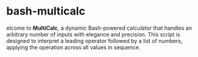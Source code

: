 # bash-multicalc
elcome to **MultiCalc**, a dynamic Bash-powered calculator that handles an arbitrary number of inputs with elegance and precision. This script is designed to interpret a leading operator followed by a list of numbers, applying the operation across all values in sequence.
